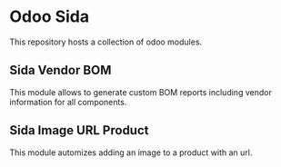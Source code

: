 # Odoo Sida
This repository hosts a collection of odoo modules.

## Sida Vendor BOM

This module allows to generate custom BOM reports including vendor information for all components.

## Sida Image URL Product

This module automizes adding an image to a product with an url.

